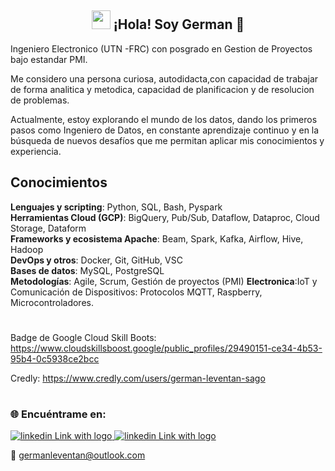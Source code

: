 
<div align="center">
  <h2> <img src="https://raw.githubusercontent.com/iampavangandhi/iampavangandhi/master/gifs/Hi.gif" width="30px"> ¡Hola! Soy German 🚀</h2>
</div>





Ingeniero Electronico (UTN -FRC) con posgrado en Gestion de Proyectos bajo estandar PMI.

Me considero una persona  curiosa, autodidacta,con capacidad de trabajar de forma analitica y metodica, capacidad de planificacion y de resolucion de problemas.

Actualmente, estoy explorando el mundo de los datos, dando los primeros pasos como Ingeniero de Datos, en constante aprendizaje continuo y en la búsqueda de nuevos desafíos que me permitan aplicar mis conocimientos y experiencia.


## Conocimientos 


**Lenguajes y scripting**: Python, SQL, Bash, Pyspark  
**Herramientas Cloud (GCP)**: BigQuery, Pub/Sub, Dataflow, Dataproc, Cloud Storage, Dataform  
**Frameworks y ecosistema Apache**: Beam, Spark, Kafka, Airflow, Hive, Hadoop  
**DevOps y otros**: Docker, Git, GitHub, VSC  
**Bases de datos**: MySQL, PostgreSQL  
**Metodologías**: Agile, Scrum, Gestión de proyectos (PMI)
**Electronica**:IoT y Comunicación de Dispositivos: Protocolos MQTT, Raspberry, Microcontroladores.
#

Badge de Google Cloud Skill Boots: https://www.cloudskillsboost.google/public_profiles/29490151-ce34-4b53-95b4-0c5938ce2bcc

Credly: https://www.credly.com/users/german-leventan-sago
#
### 🌐 Encuéntrame en:

</a> 
<a href="https://www.linkedin.com/in/german-pablo-leventan-sago-7a5a6732/">
  <img src="https://img.shields.io/badge/linkedin-%230077B5.svg?style=for-the-badge&logo=linkedin&logoColor=white" alt="linkedin Link with logo">
</a>



</a> 
<a href="https://github.com/GermanPLS">
  <img src="https://img.shields.io/badge/github-%23121011.svg?style=for-the-badge&logo=github&logoColor=white" alt="linkedin Link with logo">
</a>


📧  germanleventan@outlook.com





